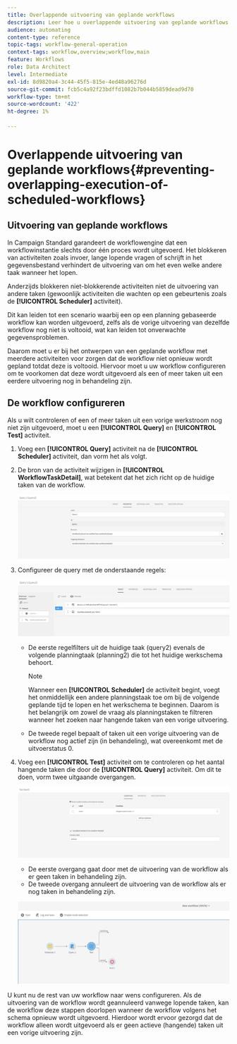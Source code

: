 ```yaml
---
title: Overlappende uitvoering van geplande workflows
description: Leer hoe u overlappende uitvoering van geplande workflows voorkomt.
audience: automating
content-type: reference
topic-tags: workflow-general-operation
context-tags: workflow,overview;workflow,main
feature: Workflows
role: Data Architect
level: Intermediate
exl-id: 8d9820a4-3c44-45f5-815e-4ed48a96276d
source-git-commit: fcb5c4a92f23bdffd1082b7b044b5859dead9d70
workflow-type: tm+mt
source-wordcount: '422'
ht-degree: 1%

---
```


# Overlappende uitvoering van geplande workflows{#preventing-overlapping-execution-of-scheduled-workflows}

## Uitvoering van geplande workflows

In Campaign Standard garandeert de workflowengine dat een workflowinstantie slechts door één proces wordt uitgevoerd. Het blokkeren van activiteiten zoals invoer, lange lopende vragen of schrijft in het gegevensbestand verhindert de uitvoering van om het even welke andere taak wanneer het lopen.

Anderzijds blokkeren niet-blokkerende activiteiten niet de uitvoering van andere taken (gewoonlijk activiteiten die wachten op een gebeurtenis zoals de **[!UICONTROL Scheduler]** activiteit).

Dit kan leiden tot een scenario waarbij een op een planning gebaseerde workflow kan worden uitgevoerd, zelfs als de vorige uitvoering van dezelfde workflow nog niet is voltooid, wat kan leiden tot onverwachte gegevensproblemen.

Daarom moet u er bij het ontwerpen van een geplande workflow met meerdere activiteiten voor zorgen dat de workflow niet opnieuw wordt gepland totdat deze is voltooid. Hiervoor moet u uw workflow configureren om te voorkomen dat deze wordt uitgevoerd als een of meer taken uit een eerdere uitvoering nog in behandeling zijn.

## De workflow configureren

Als u wilt controleren of een of meer taken uit een vorige werkstroom nog niet zijn uitgevoerd, moet u een **[!UICONTROL Query]** en **[!UICONTROL Test]** activiteit.

1. Voeg een **[!UICONTROL Query]** activiteit na de **[!UICONTROL Scheduler]** activiteit, dan vorm het als volgt.

1. De bron van de activiteit wijzigen in **[!UICONTROL WorkflowTaskDetail]**, wat betekent dat het zich richt op de huidige taken van de workflow.

   ![](assets/scheduled-wkf-resource.png)

1. Configureer de query met de onderstaande regels:

   ![](assets/scheduled-wkf-query.png)

   * De eerste regelfilters uit de huidige taak (query2) evenals de volgende planningtaak (planning2) die tot het huidige werkschema behoort.

      >[!NOTE]
      >
      >Wanneer een **[!UICONTROL Scheduler]** de activiteit begint, voegt het onmiddellijk een andere planningstaak toe om bij de volgende geplande tijd te lopen en het werkschema te beginnen. Daarom is het belangrijk om zowel de vraag als planningstaken te filtreren wanneer het zoeken naar hangende taken van een vorige uitvoering.

   * De tweede regel bepaalt of taken uit een vorige uitvoering van de workflow nog actief zijn (in behandeling), wat overeenkomt met de uitvoerstatus 0.

1. Voeg een **[!UICONTROL Test]** activiteit om te controleren op het aantal hangende taken die door de **[!UICONTROL Query]** activiteit. Om dit te doen, vorm twee uitgaande overgangen.

   ![](assets/scheduled-wkf-test.png)

   * De eerste overgang gaat door met de uitvoering van de workflow als er geen taken in behandeling zijn.
   * De tweede overgang annuleert de uitvoering van de workflow als er nog taken in behandeling zijn.

   ![](assets/scheduled-wkf-workflow.png)

U kunt nu de rest van uw workflow naar wens configureren. Als de uitvoering van de workflow wordt geannuleerd vanwege lopende taken, kan de workflow deze stappen doorlopen wanneer de workflow volgens het schema opnieuw wordt uitgevoerd. Hierdoor wordt ervoor gezorgd dat de workflow alleen wordt uitgevoerd als er geen actieve (hangende) taken uit een vorige uitvoering zijn.
